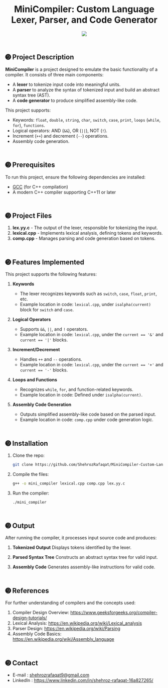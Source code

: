 <!-- PROJECT TITLE -->
<h1 align="center">MiniCompiler: Custom Language Lexer, Parser, and Code Generator</h1>

<!-- HEADER -->
<p align="center">
  <img src="Images/Compiler_Header.jpg"/>
</p>

<!-- PROJECT DESCRIPTION -->
## <br>**➒ Project Description**
**MiniCompiler** is a project designed to emulate the basic functionality of a compiler. It consists of three main components:
- A **lexer** to tokenize input code into meaningful units.
- A **parser** to analyze the syntax of tokenized input and build an abstract syntax tree (AST).
- A **code generator** to produce simplified assembly-like code.

This project supports:
- Keywords: `float`, `double`, `string`, `char`, `switch`, `case`, `print`, `loops` (`while`, `for`), `functions`.
- Logical operators: AND (`&&`), OR (`||`), NOT (`!`).
- Increment (`++`) and decrement (`--`) operations.
- Assembly code generation.

<!-- PREREQUISITES -->
## <br>**➒ Prerequisites**
To run this project, ensure the following dependencies are installed:

* <a href="https://gcc.gnu.org/" target="_blank">GCC</a> (for C++ compilation)
* A modern C++ compiler supporting C++11 or later

<!-- THE FILES -->
## <br>**➒ Project Files**
1. **lex.yy.c** - The output of the lexer, responsible for tokenizing the input.
2. **lexical.cpp** - Implements lexical analysis, defining tokens and keywords.
3. **comp.cpp** - Manages parsing and code generation based on tokens.

<!-- FEATURES -->
## <br>**➒ Features Implemented**
This project supports the following features:

1. **Keywords**
   - The lexer recognizes keywords such as `switch`, `case`, `float`, `print`, etc.
   - Example location in code: `lexical.cpp`, under `isalpha(current)` block for `switch` and `case`.

2. **Logical Operators**
   - Supports `&&`, `||`, and `!` operators.
   - Example location in code: `lexical.cpp`, under the `current == '&'` and `current == '|'` blocks.

3. **Increment/Decrement**
   - Handles `++` and `--` operations.
   - Example location in code: `lexical.cpp`, under the `current == '+'` and `current == '-'` blocks.

4. **Loops and Functions**
   - Recognizes `while`, `for`, and function-related keywords.
   - Example location in code: Defined under `isalpha(current)`.

5. **Assembly Code Generation**
   - Outputs simplified assembly-like code based on the parsed input.
   - Example location in code: `comp.cpp` under code generation logic.

<!-- INSTALLATION -->
## <br>**➒ Installation**
1. Clone the repo:
   ```sh
   git clone https://github.com/ShehrozRafaqat/MiniCompiler-Custom-Language-Lexer-Parser-and-Code-Generator.git
   ```
2. Compile the files:
   ```sh
   g++ -o mini_compiler lexical.cpp comp.cpp lex.yy.c
   ```
3. Run the compiler:
   ```sh
   ./mini_compiler
   ```

<!-- OUTPUT -->
## <br>**➒ Output**
After running the compiler, it processes input source code and produces:

1. **Tokenized Output**
   Displays tokens identified by the lexer.

2. **Parsed Syntax Tree**
   Constructs an abstract syntax tree for valid input.

3. **Assembly Code**
   Generates assembly-like instructions for valid code.

<!-- REFERENCES -->
## <br>**➒ References**
For further understanding of compilers and the concepts used:
1. Compiler Design Overview: https://www.geeksforgeeks.org/compiler-design-tutorials/
2. Lexical Analysis: https://en.wikipedia.org/wiki/Lexical_analysis
3. Parser Design: https://en.wikipedia.org/wiki/Parsing
4. Assembly Code Basics: https://en.wikipedia.org/wiki/Assembly_language

<!-- CONTACT -->
## <br>**➒ Contact**
- E-mail   : [shehrozrafaqat9@gmail.com](mailto:shehrozrafaqat9@gmail.com)
- LinkedIn : https://www.linkedin.com/in/shehroz-rafaqat-16a827265/
